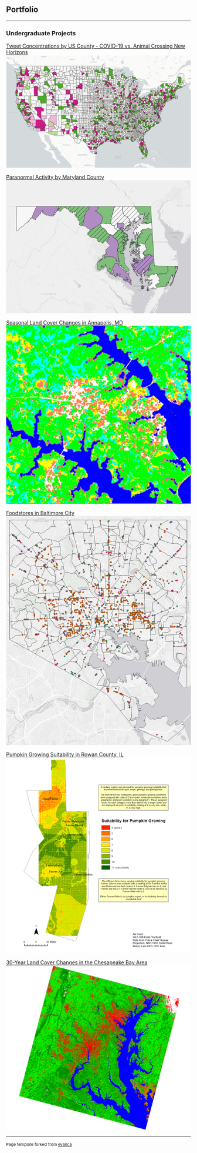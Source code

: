 ## Portfolio

---

### Undergraduate Projects

[Tweet Concentrations by US County - COVID-19 vs. Animal Crossing New Horizons](/twitter_map1/qgis2web_2020_03_26-16_56_10_627474)
[<img src="images/Twitter_cover.PNG"/>](/twitter_map1/qgis2web_2020_03_26-16_56_10_627474)

[Paranormal Activity by Maryland County](/project1_486/qgis2web_2020_03_09-18_41_00_422341)
[<img src="images/Haunted.PNG"/>](/project1_486/qgis2web_2020_03_09-18_41_00_422341)

[Seasonal Land Cover Changes in Annapolis, MD](/pdf/Figure1.pdf)
[<img src="images/Annapolis.PNG"/>](pdf/Figure1.pdf)

[Foodstores in Baltimore City](/foodstores_project/qgis2web_2020_02_13-16_15_36_117233)
[<img src="images/foodstore.PNG"/>](/foodstores_project/qgis2web_2020_02_13-16_15_36_117233)

[Pumpkin Growing Suitability in Rowan County, IL](/pdf/GES386_Practical.pdf)
[<img src="images/386Practical.PNG"/>](/pdf/GES386_Practical.pdf)

[30-Year Land Cover Changes in the Chesapeake Bay Area](/pdf/GES381GroupProject.pdf)
[<img src="images/2015LandCover.PNG"/>](/pdf/GES381GroupProject.pdf)

---
<p style="font-size:11px">Page template forked from <a href="https://github.com/evanca/quick-portfolio">evanca</a></p>
<!-- Remove above link if you don't want to attibute -->
